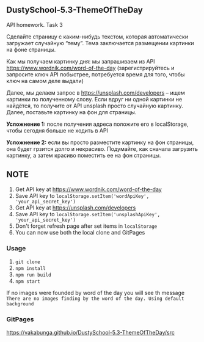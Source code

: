 ## DustySchool-5.3-ThemeOfTheDay
API homework. Task 3

Сделайте страницу с каким-нибудь текстом, которая автоматически загружает случайную “тему”. Тема заключается размещении картинки на фоне страницы.

Как мы получаем картинку дня: мы запрашиваем из API https://www.wordnik.com/word-of-the-day (зарегистрируйтесь и запросите ключ API побыстрее, потребуется время для того, чтобы ключ на самом деле выдали)

Далее, мы делаем запрос в https://unsplash.com/developers – ищем картинки по полученному слову. Если вдруг ни одной картинки не найдётся, то получите от API unsplash просто случайную картинку. Далее, поставьте картинку на фон для страницы.

**Усложнение 1:** после получения адреса положите его в localStorage, чтобы сегодня больше не ходить в API

**Усложнение 2:** если вы просто разместите картинку на фон страницы, она будет грзится долго и некрасиво. Подумайте, как сначала загрузить картинку, а затем красиво поместить ее на фон страницы.

## NOTE

1. Get API key at https://www.wordnik.com/word-of-the-day
2. Save API key to `localStorage.setItem('wordApiKey', 'your_api_secret_key')`
3. Get API key at https://unsplash.com/developers
4. Save API key to `localStorage.setItem('unsplashApiKey', 'your_api_secret_key')`
5. Don't forget refresh page after set items in `localStorage`
6. You can now use both the local clone and GitPages

### Usage
1. `git clone`
2. `npm install`
3. `npm run build`
4. `npm start`

If no images were founded by word of the day you will see th message `There are no images finding by the word of the day. Using default background`

### GitPages

https://vakabunga.github.io/DustySchool-5.3-ThemeOfTheDay/src
